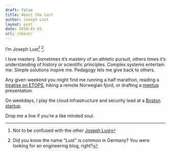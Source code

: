 ```yaml
---
draft: false
title: About the Lust
author: Joseph Lust
layout: post
date: 2010-01-01
url: /about/
---
```


I’m Joseph Lust[^1] [^2].

I love mastery. Sometimes it’s mastery of an athletic pursuit, others times it’s understanding of history or scientific principles. Complex systems entertain me. Simple solutions inspire me. Pedagogy lets me give back to others.

Any given weekend you might find me running a half marathon, reading a [treatise on ETOPS][0], hiking a remote Norwegian fjord, or drafting a [meetup][1] presentation.

On weekdays, I play the cloud infrastructure and security lead at a [Boston startup][2].

Drop me a line if you’re a like minded soul.


 [^1]: Not to be confused with the _other_ [Joseph Lust](http://www.josephlust.com)
 [^2]: Did you know the name "Lust" is common in Germany? You were looking for an engineering blog, right?

 [0]: "https://scholar.smu.edu/cgi/viewcontent.cgi?article=1305&context=jalc"
 [1]: https://www.meetup.com/GDGCloudBoston/
 [2]: https://mabl.com
 
